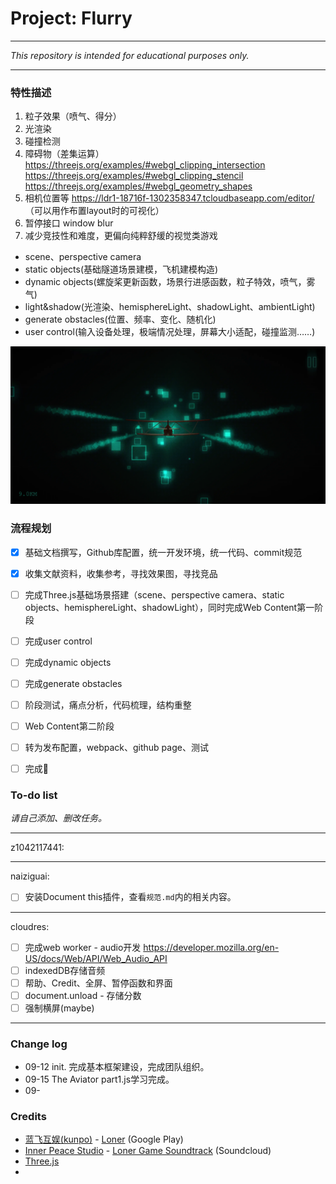 # Project: Flurry

---

*This repository is intended for educational purposes only.*

---

### 特性描述

1. 粒子效果（喷气、得分）
2. 光渲染
3. 碰撞检测
4. 障碍物（差集运算）
    https://threejs.org/examples/#webgl_clipping_intersection
    https://threejs.org/examples/#webgl_clipping_stencil
    https://threejs.org/examples/#webgl_geometry_shapes
5. 相机位置等
    https://ldr1-18716f-1302358347.tcloudbaseapp.com/editor/ （可以用作布置layout时的可视化）
6. 暂停接口 window blur
7. 减少竞技性和难度，更偏向纯粹舒缓的视觉类游戏

- scene、perspective camera
- static objects(基础隧道场景建模，飞机建模构造)
- dynamic objects(螺旋桨更新函数，场景行进感函数，粒子特效，喷气，雾气)
- light&shadow(光渲染、hemisphereLight、shadowLight、ambientLight)
- generate obstacles(位置、频率、变化、随机化)
- user control(输入设备处理，极端情况处理，屏幕大小适配，碰撞监测……)

![效果图](_参考/Screenshot_20200912-212610.png.webp)

### 流程规划

- [x] 基础文档撰写，Github库配置，统一开发环境，统一代码、commit规范
- [x] 收集文献资料，收集参考，寻找效果图，寻找竞品
- [ ] 完成Three.js基础场景搭建（scene、perspective camera、static objects、hemisphereLight、shadowLight），同时完成Web Content第一阶段
- [ ] 完成user control
- [ ] 完成dynamic objects
- [ ] 完成generate obstacles
- [ ] 阶段测试，痛点分析，代码梳理，结构重整
- [ ] Web Content第二阶段
- [ ] 转为发布配置，webpack、github page、测试
- [ ] 完成:checkered_flag:


### To-do list

*请自己添加、删改任务。*


---

z1042117441:


---

naiziguai: 

- [ ] 安装Document this插件，查看`规范.md`内的相关内容。

---


cloudres: 

- [ ] 完成web worker - audio开发 https://developer.mozilla.org/en-US/docs/Web/API/Web_Audio_API
- [ ] indexedDB存储音频
- [ ] 帮助、Credit、全屏、暂停函数和界面
- [ ] document.unload - 存储分数
- [ ] 强制横屏(maybe)

---

### Change log

- 09-12 init. 完成基本框架建设，完成团队组织。
- 09-15 The Aviator part1.js学习完成。
- 09-

### Credits

- [蓝飞互娱(kunpo)](https://kunpo.cc/) - [Loner](https://play.google.com/store/apps/details?id=com.kunpo.loner&hl=en_US) (Google Play)
- [Inner Peace Studio](https://soundcloud.com/innerpeacestudio) - [Loner Game Soundtrack](https://soundcloud.com/innerpeacestudio/sets/loner-game-soundtrack) (Soundcloud)
- [Three.js](https://github.com/mrdoob/three.js)
- 

